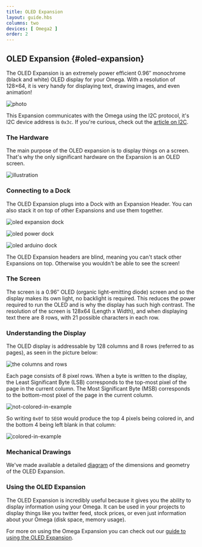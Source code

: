 ```yaml
---
title: OLED Expansion
layout: guide.hbs
columns: two
devices: [ Omega2 ]
order: 2
---
```


## OLED Expansion {#oled-expansion}

<!-- // intro to the oled expansion - power efficient, tiny screen, mention the resolution and that it's monochrome -->
<!-- // can write text, draw images, adjust settings, do some little animations (scrolling) -->


The OLED Expansion is an extremely power efficient 0.96″ monochrome (black and white) OLED display for your Omega. With a resolution of 128×64, it is very handy for displaying text, drawing images, and even animation!

![photo](https://raw.githubusercontent.com/OnionIoT/Onion-Docs/master/Omega2/Documentation/Doing-Stuff/img/oled-onion-display.png)

This Expansion communicates with the Omega using the I2C protocol, it's I2C device address is `0x3c`. If you're curious, check out the [article on I2C](#communicating-with-i2c-devices).

<!-- // mention this expansion is controlled with i2c -->

### The Hardware

<!-- // Overview of the hardware: -->
<!-- //  - the screen -->

The main purpose of the OLED expansion is to display things on a screen. That's why the only significant hardware on the Expansion is an OLED screen.

![illustration](https://raw.githubusercontent.com/OnionIoT/Onion-Docs/master/Omega2/Documentation/Hardware-Overview/img/oled-expansion-illustration.png)


### Connecting to a Dock

<!-- // plugged into the expansion Header -->
<!-- // have photos of it plugged into the Exp dock, power dock, and arduino dock 2 -->

The OLED Expansion plugs into a Dock with an Expansion Header. You can also stack it on top of other Expansions and use them together.

<!-- // mention that it's headers are blind - can't stack other expansions on top of it, but you wouldn't want to anyways since it would cover your screen? -->

![oled expansion dock](https://raw.githubusercontent.com/OnionIoT/Onion-Docs/master/Omega2/Documentation/Hardware-Overview/img/oled-top-expansion-dock.JPG)

![oled power dock](https://raw.githubusercontent.com/OnionIoT/Onion-Docs/master/Omega2/Documentation/Hardware-Overview/img/oled-top-power-dock.JPG)

![oled arduino dock](https://raw.githubusercontent.com/OnionIoT/Onion-Docs/master/Omega2/Documentation/Hardware-Overview/img/oled-top-arduino-dock.JPG)


The OLED Expansion headers are blind, meaning you can't stack other Expansions on top. Otherwise you wouldn't be able to see the screen!



### The Screen

<!-- // talk about how it's an OLED screen, mention the size and resolution, and mention resolution in terms of text characters -->

The screen is a 0.96″ OLED (organic light-emitting diode) screen and so the display makes its own light, no backlight is required. This reduces the power required to run the OLED and is why the display has such high contrast. The resolution of the screen is 128x64 (Length x Width), and when displaying text there are 8 rows, with 21 possible characters in each row.


### Understanding the Display

<!-- // TODO: separate this into it's own markdown file -->

The OLED display is addressable by 128 columns and 8 rows (referred to as pages), as seen in the picture below:

![the columns and rows](https://raw.githubusercontent.com/OnionIoT/Onion-Docs/master/Omega2/Documentation/Hardware-Overview/img/oled-expansion-column-rows.png)

Each page consists of 8 pixel rows. When a byte is written to the display, the Least Significant Byte (LSB) corresponds to the top-most pixel of the page in the current column. The Most Significant Byte (MSB) corresponds to the bottom-most pixel of the page in the current column.

![not-colored-in-example](https://raw.githubusercontent.com/OnionIoT/Onion-Docs/master/Omega2/Documentation/Hardware-Overview/img/oled-expansion-not-colored-in.png)

So writing `0x0f` to `SEG0` would produce the top 4 pixels being colored in, and the bottom 4 being left blank in that column:

![colored-in-example](https://raw.githubusercontent.com/OnionIoT/Onion-Docs/master/Omega2/Documentation/Hardware-Overview/img/oled-expansion-colored-in.png)

### Mechanical Drawings

We've made available a detailed [diagram](https://raw.githubusercontent.com/OnionIoT/technical-drawings/master/Mechanical/OM-E-OLE.PDF) of the dimensions and geometry of the OLED Expansion.

### Using the OLED Expansion

<!-- // give an example of when this would be useful: displaying some data using your omega -->

The OLED Expansion is incredibly useful because it gives you the ability to display information using your Omega. It can be used in your projects to display things like you twitter feed, stock prices, or even just information about your Omega (disk space, memory usage).


For more on using the Omega Expansion you can check out our [guide to using the OLED Expansion](#using-oled-expansion).

<!-- // point them to the article on using the oled expansion -->
<!-- // this article can be heavily based on the existing doc: https://wiki.onion.io/Tutorials/Expansions/Using-the-OLED-Expansion -->
